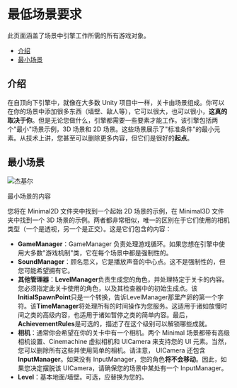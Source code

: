 最低场景要求
======

此页面涵盖了场景中引擎工作所需的所有游戏对象。

-   [介绍](https://topdown-engine-docs.moremountains.com/minimal-scene-requirements.html#introduction)[](https://topdown-engine-docs.moremountains.com/minimal-scene-requirements.html#introduction)
-   [最小场景](https://topdown-engine-docs.moremountains.com/minimal-scene-requirements.html#minimal-scene)[](https://topdown-engine-docs.moremountains.com/minimal-scene-requirements.html#minimal-scene)

介绍[](https://topdown-engine-docs.moremountains.com/minimal-scene-requirements.html#introduction)
------------------------------------------------------------------------------------------------

在自顶向下引擎中，就像在大多数 Unity 项目中一样，关卡由场景组成。你可以在你的场景中添加很多东西（墙壁、敌人等），它可以很大，也可以很小，**这真的取决于你**。但是无论您做什么，引擎都需要一些要素才能工作。该引擎包括两个"最小"场景示例，3D 场景和 2D 场景。这些场景展示了"标准条件"的最小元素。从技术上讲，您甚至可以删除更多内容，但它们是很好的**起点**。

最小场景[](https://topdown-engine-docs.moremountains.com/minimal-scene-requirements.html#minimal-scene)
---------------------------------------------------------------------------------------------------

![杰基尔](https://topdown-engine-docs.moremountains.com/images/minimal-requirements.png)

最小场景的内容

您将在 Minimal2D 文件夹中找到一个起始 2D 场景的示例，在 Minimal3D 文件夹中找到一个 3D 场景的示例。两者都非常相似，唯一的区别在于它们使用的相机类型（一个是透视，另一个是正交）。这是它们包含的内容：

-   **GameManager**：GameManager 负责处理游戏循环。如果您想在引擎中使用大多数"游戏机制"类，它在每个场景中都是强制性的。
-   **SoundManager**：顾名思义，它是播放声音的中心点。这不是强制性的，但您可能希望拥有它。
-   **其他管理器**：**LevelManager**负责生成您的角色，并处理特定于关卡的内容。您必须指定此关卡使用的角色，以及其检查器中的初始生成点。该**InitialSpawnPoint**只是一个转换，告诉LevelManager那里产卵的第一个字符。该**TimeManager**将处理所有的时间操作为您服务。这适用于诸如放慢时间之类的高级内容，也适用于诸如暂停之类的简单内容。最后，**AchievementRules**是可选的，描述了在这个级别可以解锁哪些成就。
-   **相机**：通常你会希望在你的关卡中有一个相机。两个 Minimal 场景都带有高级相机设置、Cinemachine 虚拟相机和 UICamera 来支持您的 UI 元素。当然，您可以删除所有这些并使用简单的相机。请注意， UICamera 还包含**InputManager**。如果没有 InputManager，您的角色**将不会移动**。因此，如果您决定摆脱该 UICamera，请确保您的场景中某处有一个 InputManager。
-   **Level**：基本地面/墙壁。可选，应替换为您的。